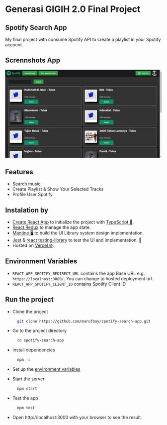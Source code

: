 # Generasi GIGIH 2.0 Final Project 
## Spotify Search App

My final project with consume Spotify API to create a playlist in your Spotify account.

## Scrennshots App
![Spotify Search App](/screenshots.png)

## Features
- Search music
- Create Playlist & Show Your Selected Tracks
- Profile User Spotify

## Instalation by

- [Create React App](https://create-react-app.dev/) to initialize the project with [TypeScript 💎](https://typescriptlang.org).
- [React Redux](https://react-redux.js.org/) to manage the app state.
- [Mantine 🖥️](https://mantine.dev/) to build the UI Library system design implementation.
- [Jest](https://jestjs.io/) & [react testing-library](https://testing-library.com/) to test the UI and implementation. 🧪
- Hosted on [Vercel 🌐](https://vercel.com/).

## Environment Variables

- `REACT_APP_SPOTIFY_REDIRECT_URL` contains the app Base URL e.g. `https://localhost:3000/`. You can change to hosted deployment url.
- `REACT_APP_SPOTIFY_CLIENT_ID` contains Spotify Client ID

## Run the project

- Clone the project

  ```bash
    git clone https://github.com/marufboy/spotify-search-app.git
  ```

- Go to the project directory

  ```bash
    cd spotify-search-app
  ```

- Install dependencies

  ```bash
    npm -i
  ```

- Set up the [environment variables](#environment-variables)

- Start the server

  ```bash
    npm start
  ```

- Test the app

  ```bash
    npm test
  ```

- Open http://localhost:3000 with your browser to see the result.
